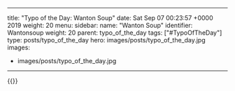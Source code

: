 
---
title: "Typo of the Day: Wanton Soup"
date: Sat Sep 07 00:23:57 +0000 2019
weight: 20
menu:
  sidebar:
    name: "Wanton Soup"
    identifier: Wantonsoup
    weight: 20
    parent: typo_of_the_day
tags: ["#TypoOfTheDay"]
type: posts/typo_of_the_day
hero: images/posts/typo_of_the_day.jpg
images:
- images/posts/typo_of_the_day.jpg
---


{{<x user="mariatta" id="1170130550289354752">}}


